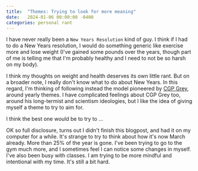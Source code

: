 ```yaml
---
title:  "Themes: Trying to look for more meaning"
date:   2024-01-06 00:00:00 -0400
categories: personal rant
---
```


I have never really been a ```New Years Resolution``` kind of guy. I think if I had to do a New Years resolution, I would do something generic like exercise more and lose weight (I've gained some pounds over the years, though part of me is telling me that I'm probably healthy and I need to not be so harsh on my body).

I think my thoughts on weight and health deserves its own little rant. But on a broader note, I really don't know what to do about New Years. In this regard, I'm thinking of following instead the model pioneered by [CGP Grey](https://www.youtube.com/@CGPGrey), around yearly themes. I have complicated feelings about CGP Grey too, around his long-termist and scientism ideologies, but I like the idea of giving myself a theme to try to aim for.

I think the best one would be to try to ...

OK so full disclosure, turns out I didn't finish this blogpost, and had it on my computer for a while. It's strange to try to think about how it's now March already. More than 25% of the year is gone. I've been trying to go to the gym much more, and I sometimes feel I can notice some changes in myself. I've also been busy with classes. I am trying to be more mindful and intentional with my time. It's still a bit hard.
